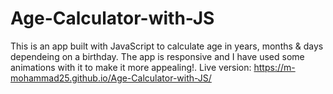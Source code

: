# Age-Calculator-with-JS
This is an app built with JavaScript to calculate age in years, months & days dependeing on a birthday.
The app is responsive and I have used some animations with it to make it more appealing!. 
Live version: 
https://m-mohammad25.github.io/Age-Calculator-with-JS/
